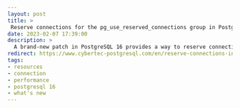 ```yaml
---
layout: post
title: >
 Reserve connections for the pg_use_reserved_connections group in PostgreSQL 16
date: 2023-02-07 17:39:00
description: >
  A brand-new patch in PostgreSQL 16 provides a way to reserve connection slots for non-superusers. Find out the news here!
redirect: https://www.cybertec-postgresql.com/en/reserve-connections-in-postgresql-16/
tags: 
- resources
- connection
- performance
- postgresql 16
- what's new
---
```

